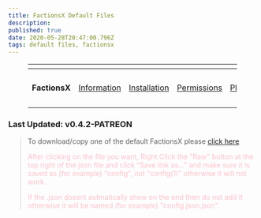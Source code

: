 ```yaml
---
title: FactionsX Default Files
description: 
published: true
date: 2020-05-28T20:47:00.796Z
tags: default files, factionsx
---
```


<figure class="table"><table><thead><tr><th colspan="7"></th></tr></thead>
<tbody><tr><td><p style="text-align:center;"><b>FactionsX</b></p></td><td>
<p style="text-align:center;"><a href="https://wiki.savagelabs.net/en/factions/information">Information</a></p></td><td>
<p style="text-align:center;"><a href="https://wiki.savagelabs.net/en/factions/installation">Installation</a></p></td><td>
<p style="text-align:center;"><a href="https://wiki.savagelabs.net/en/factions/permissions">Permissions</a></p></td><td>
<p style="text-align:center;"><a href="https://wiki.savagelabs.net/en/factions/placeholders">Placeholders</a></p></td><td>
<p style="text-align:center;">Deafult Files</p></td><td>
  <p style="text-align:center;"><a href="https://wiki.savagelabs.net/en/factions/addons">Addons</a></p></td></tbody></table></figure><h3>

Last Updated: v0.4.2-PATREON </h3>


> To download/copy one of the default FactionsX please [click here](https://github.com/SavageLabs/default-files/blob/master/FactionsX)
><p style="color:pink;"> After clicking on the file you want, Right Click the "Raw" button at the top right of the json file and click "Save link as..." and make sure it is saved as 
>(for example) "config", not "config(1)" otherwise it will not work.</p>
><p style="color:pink;">If the .json doesnt autmatically show on the end then do not add it otherwise it will be named (for example) "config.json.json". </p>
